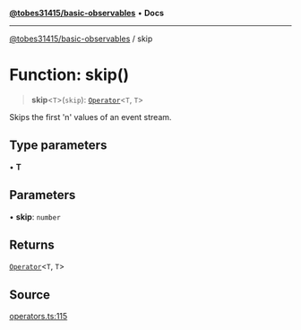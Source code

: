 [**@tobes31415/basic-observables**](../README.md) • **Docs**

***

[@tobes31415/basic-observables](../globals.md) / skip

# Function: skip()

> **skip**\<`T`\>(`skip`): [`Operator`](../type-aliases/Operator.md)\<`T`, `T`\>

Skips the first 'n' values of an event stream.

## Type parameters

• **T**

## Parameters

• **skip**: `number`

## Returns

[`Operator`](../type-aliases/Operator.md)\<`T`, `T`\>

## Source

[operators.ts:115](https://github.com/tobes31415/basic-observables/blob/c3e2dc2c699ee60e9f4a58e029cf80562cb6c910/src/operators.ts#L115)
